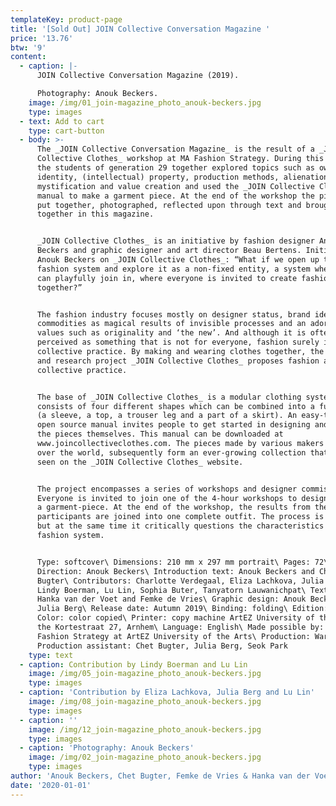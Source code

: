 ```yaml
---
templateKey: product-page
title: '[Sold Out] JOIN Collective Conversation Magazine '
price: '13.76'
btw: '9'
content:
  - caption: |-
      JOIN Collective Conversation Magazine (2019). 

      Photography: Anouk Beckers.
    image: /img/01_join-magazine_photo_anouk-beckers.jpg
    type: images
  - text: Add to cart
    type: cart-button
  - body: >-
      The _JOIN Collective Conversation Magazine_ is the result of a _JOIN
      Collective Clothes_ workshop at MA Fashion Strategy. During this workshop
      the students of generation 29 together explored topics such as ownership,
      identity, (intellectual) property, production methods, alienation,
      mystification and value creation and used the _JOIN Collective Clothes_
      manual to make a garment piece. At the end of the workshop the pieces were
      put together, photographed, reflected upon through text and brought
      together in this magazine.


      _JOIN Collective Clothes_ is an initiative by fashion designer Anouk
      Beckers and graphic designer and art director Beau Bertens. Initiator
      Anouk Beckers on _JOIN Collective Clothes_: “What if we open up the
      fashion system and explore it as a non-fixed entity, a system where people
      can playfully join in, where everyone is invited to create fashion
      together?”


      The fashion industry focuses mostly on designer status, brand identity,
      commodities as magical results of invisible processes and an adoration of
      values such as originality and ‘the new’. And although it is often
      perceived as something that is not for everyone, fashion surely is a
      collective practice. By making and wearing clothes together, the design
      and research project _JOIN Collective Clothes_ proposes fashion as a
      collective practice. 


      The base of _JOIN Collective Clothes_ is a modular clothing system that
      consists of four different shapes which can be combined into a full outfit
      (a sleeve, a top, a trouser leg and a part of a skirt). An easy-to-use
      open source manual invites people to get started in designing and making
      the pieces themselves. This manual can be downloaded at
      www.joincollectiveclothes.com. The pieces made by various makers from all
      over the world, subsequently form an ever-growing collection that can be
      seen on the _JOIN Collective Clothes_ website. 


      The project encompasses a series of workshops and designer commissions.
      Everyone is invited to join one of the 4-hour workshops to design and make
      a garment-piece. At the end of the workshop, the results from the
      participants are joined into one complete outfit. The process is playful,
      but at the same time it critically questions the characteristics of the
      fashion system.


      Type: softcover\ Dimensions: 210 mm x 297 mm portrait\ Pages: 72\ Art
      Direction: Anouk Beckers\ Introduction text: Anouk Beckers and Chet
      Bugter\ Contributors: Charlotte Verdegaal, Eliza Lachkova, Julia Berg,
      Lindy Boerman, Lu Lin, Sophia Buter, Tanyatorn Lauwanichpat\ Text editing:
      Hanka van der Voet and Femke de Vries\ Graphic design: Anouk Beckers and
      Julia Berg\ Release date: Autumn 2019\ Binding: folding\ Edition: 100\
      Color: color copied\ Printer: copy machine ArtEZ University of the Arts at
      the Kortestraat 27, Arnhem\ Language: English\ Made possible by: MA
      Fashion Strategy at ArtEZ University of the Arts\ Production: Warehouse\
      Production assistant: Chet Bugter, Julia Berg, Seok Park
    type: text
  - caption: Contribution by Lindy Boerman and Lu Lin
    image: /img/05_join-magazine_photo_anouk-beckers.jpg
    type: images
  - caption: 'Contribution by Eliza Lachkova, Julia Berg and Lu Lin'
    image: /img/08_join-magazine_photo_anouk-beckers.jpg
    type: images
  - caption: ''
    image: /img/12_join-magazine_photo_anouk-beckers.jpg
    type: images
  - caption: 'Photography: Anouk Beckers'
    image: /img/02_join-magazine_photo_anouk-beckers.jpg
    type: images
author: 'Anouk Beckers, Chet Bugter, Femke de Vries & Hanka van der Voet (eds.)'
date: '2020-01-01'
---
```


